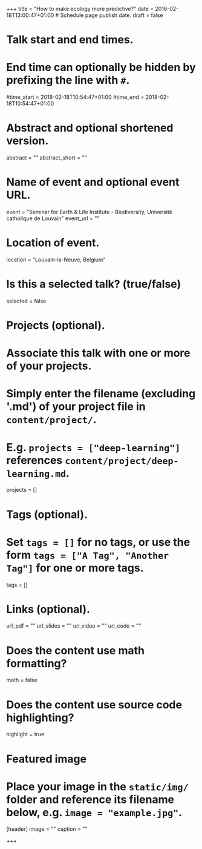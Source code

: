 +++
title = "How to make ecology more predictive?"
date = 2016-02-18T13:00:47+01:00  # Schedule page publish date.
draft = false

# Talk start and end times.
#   End time can optionally be hidden by prefixing the line with `#`.
#time_start = 2018-02-18T10:54:47+01:00
#time_end = 2018-02-18T10:54:47+01:00

# Abstract and optional shortened version.
abstract = ""
abstract_short = ""

# Name of event and optional event URL.
event = "Seminar for Earth & Life Institute - Biodiversity, Université catholique de Louvain"
event_url = ""

# Location of event.
location = "Louvain-la-Neuve, Belgium"

# Is this a selected talk? (true/false)
selected = false

# Projects (optional).
#   Associate this talk with one or more of your projects.
#   Simply enter the filename (excluding '.md') of your project file in `content/project/`.
#   E.g. `projects = ["deep-learning"]` references `content/project/deep-learning.md`.
projects = []

# Tags (optional).
#   Set `tags = []` for no tags, or use the form `tags = ["A Tag", "Another Tag"]` for one or more tags.
tags = []

# Links (optional).
url_pdf = ""
url_slides = ""
url_video = ""
url_code = ""

# Does the content use math formatting?
math = false

# Does the content use source code highlighting?
highlight = true

# Featured image
# Place your image in the `static/img/` folder and reference its filename below, e.g. `image = "example.jpg"`.
[header]
image = ""
caption = ""

+++
